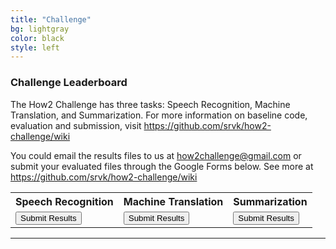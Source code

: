 ```yaml
---
title: "Challenge"
bg: lightgray
color: black
style: left
---
```


### Challenge Leaderboard

The How2 Challenge has three tasks: Speech Recognition, Machine Translation, and Summarization. For more information on baseline code, evaluation and submission, visit https://github.com/srvk/how2-challenge/wiki

You could email the results files to us at <how2challenge@gmail.com> or submit your evaluated files through the Google Forms below. See more at https://github.com/srvk/how2-challenge/wiki


<table>
  <tr>
    <th>Speech Recognition</th>
    <th>Machine Translation</th>
    <th>Summarization</th>
  </tr>
  <tr>
    <td><div class="authorbio" align="top">
      <button type="button" onclick="location.href = 'https://forms.gle/z8Q7Qhbw2Ku6MmKbA';">Submit Results</button>
      </div></td>
    <td><div class="authorbio" align="top">
      <button type="button" onclick="location.href = 'https://forms.gle/27ABz4niLAzW2EHA6';">Submit Results</button>
      </div></td>
    <td><div class="authorbio" align="top">
      <button type="button" onclick="location.href = 'https://forms.gle/ffTeQYcRaCYiGYsN9';">Submit Results</button>
      </div></td>
  </tr>
</table>

* * *
